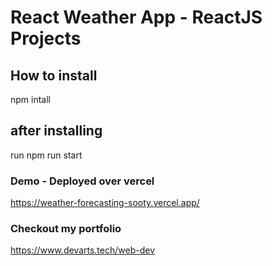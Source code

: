 # React Weather App - ReactJS Projects

## How to install

npm intall

## after installing

run npm run start

### Demo - Deployed over vercel

https://weather-forecasting-sooty.vercel.app/

### Checkout my portfolio

https://www.devarts.tech/web-dev

